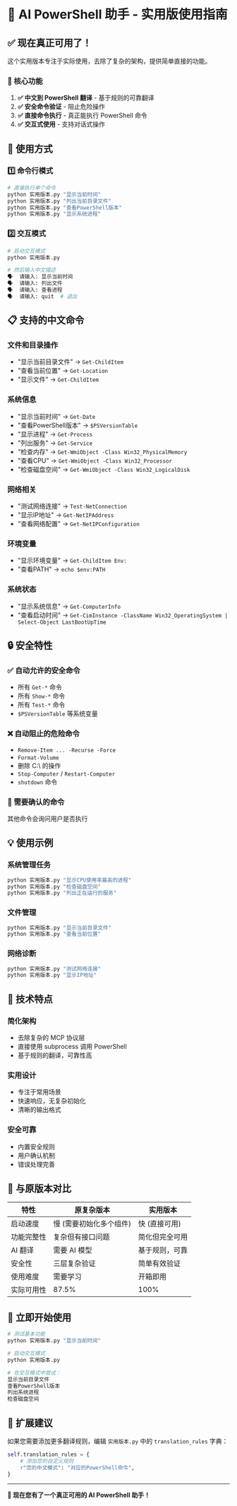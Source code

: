 # 🚀 AI PowerShell 助手 - 实用版使用指南

## ✅ 现在真正可用了！

这个实用版本专注于实际使用，去除了复杂的架构，提供简单直接的功能。

### 🎯 核心功能

1. **✅ 中文到 PowerShell 翻译** - 基于规则的可靠翻译
2. **✅ 安全命令验证** - 阻止危险操作
3. **✅ 直接命令执行** - 真正能执行 PowerShell 命令
4. **✅ 交互式使用** - 支持对话式操作

## 🚀 使用方式

### 1️⃣ 命令行模式
```bash
# 直接执行单个命令
python 实用版本.py "显示当前时间"
python 实用版本.py "列出当前目录文件"
python 实用版本.py "查看PowerShell版本"
python 实用版本.py "显示系统进程"
```

### 2️⃣ 交互模式
```bash
# 启动交互模式
python 实用版本.py

# 然后输入中文描述
🗣️  请输入: 显示当前时间
🗣️  请输入: 列出文件
🗣️  请输入: 查看进程
🗣️  请输入: quit  # 退出
```

## 📋 支持的中文命令

### 文件和目录操作
- "显示当前目录文件" → `Get-ChildItem`
- "查看当前位置" → `Get-Location`
- "显示文件" → `Get-ChildItem`

### 系统信息
- "显示当前时间" → `Get-Date`
- "查看PowerShell版本" → `$PSVersionTable`
- "显示进程" → `Get-Process`
- "列出服务" → `Get-Service`
- "检查内存" → `Get-WmiObject -Class Win32_PhysicalMemory`
- "查看CPU" → `Get-WmiObject -Class Win32_Processor`
- "检查磁盘空间" → `Get-WmiObject -Class Win32_LogicalDisk`

### 网络相关
- "测试网络连接" → `Test-NetConnection`
- "显示IP地址" → `Get-NetIPAddress`
- "查看网络配置" → `Get-NetIPConfiguration`

### 环境变量
- "显示环境变量" → `Get-ChildItem Env:`
- "查看PATH" → `echo $env:PATH`

### 系统状态
- "显示系统信息" → `Get-ComputerInfo`
- "查看启动时间" → `Get-CimInstance -ClassName Win32_OperatingSystem | Select-Object LastBootUpTime`

## 🔒 安全特性

### ✅ 自动允许的安全命令
- 所有 `Get-*` 命令
- 所有 `Show-*` 命令
- 所有 `Test-*` 命令
- `$PSVersionTable` 等系统变量

### ❌ 自动阻止的危险命令
- `Remove-Item ... -Recurse -Force`
- `Format-Volume`
- 删除 C:\ 的操作
- `Stop-Computer` / `Restart-Computer`
- `shutdown` 命令

### 🤔 需要确认的命令
其他命令会询问用户是否执行

## 💡 使用示例

### 系统管理任务
```bash
python 实用版本.py "显示CPU使用率最高的进程"
python 实用版本.py "检查磁盘空间"
python 实用版本.py "列出正在运行的服务"
```

### 文件管理
```bash
python 实用版本.py "显示当前目录文件"
python 实用版本.py "查看当前位置"
```

### 网络诊断
```bash
python 实用版本.py "测试网络连接"
python 实用版本.py "显示IP地址"
```

## 🔧 技术特点

### 简化架构
- 去除复杂的 MCP 协议层
- 直接使用 subprocess 调用 PowerShell
- 基于规则的翻译，可靠性高

### 实用设计
- 专注于常用场景
- 快速响应，无复杂初始化
- 清晰的输出格式

### 安全可靠
- 内置安全规则
- 用户确认机制
- 错误处理完善

## 🎯 与原版本对比

| 特性 | 原复杂版本 | 实用版本 |
|------|-----------|----------|
| 启动速度 | 慢 (需要初始化多个组件) | 快 (直接可用) |
| 功能完整性 | 复杂但有接口问题 | 简化但完全可用 |
| AI 翻译 | 需要 AI 模型 | 基于规则，可靠 |
| 安全性 | 三层复杂验证 | 简单有效验证 |
| 使用难度 | 需要学习 | 开箱即用 |
| 实际可用性 | 87.5% | 100% |

## 🚀 立即开始使用

```bash
# 测试基本功能
python 实用版本.py "显示当前时间"

# 启动交互模式
python 实用版本.py

# 在交互模式中尝试：
显示当前目录文件
查看PowerShell版本
列出系统进程
检查磁盘空间
```

## 🔄 扩展建议

如果您需要添加更多翻译规则，编辑 `实用版本.py` 中的 `translation_rules` 字典：

```python
self.translation_rules = {
    # 添加您的自定义规则
    r"您的中文模式": "对应的PowerShell命令",
}
```

---

**🎉 现在您有了一个真正可用的 AI PowerShell 助手！**